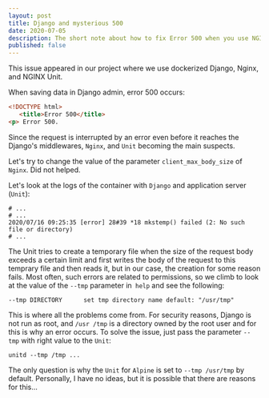 ```yaml
---
layout: post
title: Django and mysterious 500
date: 2020-07-05
description: The short note about how to fix Error 500 when you use NGINX Unit with Django.
published: false
---
```


This issue appeared in our project where we use dockerized Django, Nginx, and NGINX Unit.

When saving data in Django admin, error 500 occurs:

```html
<!DOCTYPE html>
   <title>Error 500</title>
<p> Error 500.
```

Since the request is interrupted by an error even before it reaches the Django's middlewares, `Nginx`, and `Unit` becoming the main suspects.

Let's try to change the value of the parameter `client_max_body_size` of `Nginx`. Did not helped.

Let's look at the logs of the container with `Django` and application server (`Unit`):

```
# ...
# ...
2020/07/16 09:25:35 [error] 28#39 *18 mkstemp() failed (2: No such file or directory)
# ...
```

The Unit tries to create a temporary file when the size of the request body exceeds a certain limit and first writes the body of the request to this temprary file and then reads it, but in our case, the creation for some reason fails. Most often, such errors are related to permissions, so we climb to look at the value of the `--tmp` parameter in` help` and see the following:

```
--tmp DIRECTORY      set tmp directory name default: "/usr/tmp"
```

This is where all the problems come from. For security reasons, Django is not run as root, and `/usr /tmp` is a directory owned by the root user and for this is why an error occurs. To solve the issue, just pass the parameter `--tmp` with right value to the `Unit`:

`unitd --tmp /tmp ...`

The only question is why the `Unit` for `Alpine` is set to `--tmp /usr/tmp` by default. Personally, I have no ideas, but it is possible that there are reasons for this...
